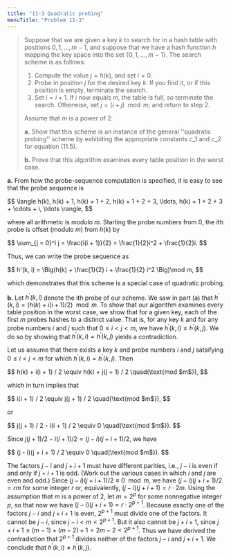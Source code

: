 ```yaml
---
title: "11-3 Quadratic probing"
menuTitle: "Problem 11-3"
---
```


> Suppose that we are given a key $k$ to search for in a hash table with positions $0, 1, \ldots, m - 1$, and suppose that we have a hash function $h$ mapping the key space into the set $\{0, 1, \ldots, m - 1\}$. The search scheme is as follows:
>
> 1. Compute the value $j = h(k)$, and set $i = 0$.
> 2. Probe in position $j$ for the desired key $k$. If you find it, or if this position is empty, terminate the search.
> 3. Set $i = i + 1$. If $i$ now equals $m$, the table is full, so terminate the search. Otherwise, set $j = (i + j) \mod m$, and return to step 2.
>
> Assume that $m$ is a power of $2$.
>
> **a.** Show that this scheme is an instance of the general ''quadratic probing'' scheme by exhibiting the appropriate constants $c\_1$ and $c\_2$ for equation $\text{(11.5)}$.
>
> **b.** Prove that this algorithm examines every table position in the worst case.

**a.** From how the probe-sequence computation is specified, it is easy to see that the probe sequence is

<div>
$$
\langle h(k), h(k) + 1, h(k) + 1 + 2, h(k) + 1 + 2 + 3, \ldots, h(k) + 1 + 2 + 3 + \cdots + i, \ldots \rangle,
$$
</div>

where all arithmetic is modulo $m$. Starting the probe numbers from $0$, the $i$th probe is offset (modulo $m$) from $h(k)$ by

<div>
$$
\sum_{j = 0}^i j = \frac{i(i + 1)}{2} = \frac{1}{2}i^2 + \frac{1}{2}i.
$$
</div>

Thus, we can write the probe sequence as

<div>
$$
h'(k, i) = \Big(h(k) + \frac{1}{2} i + \frac{1}{2} i^2 \Big)\mod m,
$$
</div>

which demonstrates that this scheme is a special case of quadratic probing.

**b.** Let $h^\prime(k, i)$ denote the ith probe of our scheme. We saw in part (a) that $h^\prime(k, i) = (h(k) + i(i + 1) / 2) \mod m$. To show that our algorithm examines every table position in the worst case, we show that for a given key, each of the first $m$ probes hashes to a distinct value. That is, for any key $k$ and for any probe numbers $i$ and $j$ such that $0 \le i < j < m$, we have $h^\prime(k, i) \ne h^\prime(k, j)$. We do so by showing that $h^\prime(k, i) = h^\prime(k, j)$ yields a contradiction.

Let us assume that there exists a key $k$ and probe numbers $i$ and $j$ satsifying $0 \le i < j < m$ for which $h^\prime(k, i) = h^\prime(k, j)$. Then

<div>
$$
h(k) + i(i + 1) / 2 \equiv h(k) + j(j + 1) / 2 \quad(\text{mod $m$}),
$$
</div>

which in turn implies that

<div>
$$
i(i + 1) / 2 \equiv j(j + 1) / 2 \quad(\text{mod $m$}),
$$
</div>

or

<div>
$$
j(j + 1) / 2 - i(i + 1) / 2 \equiv 0 \quad(\text{mod $m$}).
$$
</div>

Since $j(j + 1) / 2 - i(i + 1) / 2 = (j - i)(j + i + 1) / 2$, we have

<div>
$$
(j - i)(j + i + 1) / 2 \equiv 0 \quad(\text{mod $m$}).
$$
</div>

The factors $j - i$ and $j + i + 1$ must have different parities, i.e., $j - i$ is even if and only if $j + i + 1$ is odd. (Work out the various cases in which $i$ and $j$ are even and odd.) Since $(j - i)(j + i + 1) / 2 \equiv 0 \mod m$, we have $(j - i)(j + i + 1) / 2 = rm$ for some integer $r$ or, equivalently, $(j - i)(j + i + 1) = r \cdot 2m$. Using the assumption that $m$ is a power of $2$, let $m = 2^p$ for some nonnegative integer $p$, so that now we have $(j - i)(j + i + 1) = r \cdot 2^{p + 1}$. Because exactly one of the factors $j - i$ and $j + i + 1$ is even, $2^{p + 1}$ must divide one of the factors. It cannot be $j - i$, since $j - i < m < 2^{p + 1}$. But it also cannot be $j + i + 1$, since $j + i + 1 \le (m - 1) + (m - 2) + 1 = 2m - 2 < 2^{p + 1}$. Thus we have derived the contradiction that $2^{p + 1}$ divides neither of the factors $j - i$ and $j + i + 1$. We conclude that $h^\prime(k, i) \ne h^\prime(k, j)$.
